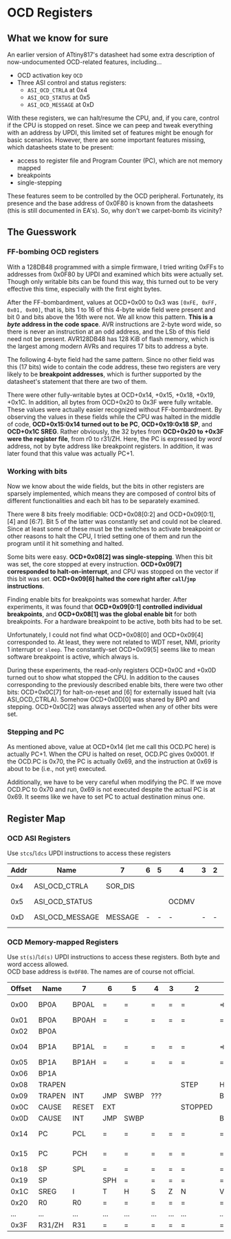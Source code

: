 # OCD Registers
## What we know for sure

An earlier version of ATtiny817's datasheet had some extra description of now-undocumented OCD-related features, including...  
- OCD activation key `OCD     `
- Three ASI control and status registers:
  - `ASI_OCD_CTRLA` at 0x4
  - `ASI_OCD_STATUS` at 0x5
  - `ASI_OCD_MESSAGE` at 0xD

With these registers, we can halt/resume the CPU, and, if you care, control if the CPU is stopped on reset. Since we can peep and tweak everything with an address by UPDI, this limited set of features might be enough for basic scenarios. However, there are some important features missing, which datasheets state to be present:
- access to register file and Program Counter (PC), which are not memory mapped
- breakpoints
- single-stepping

These features seem to be controlled by the OCD peripheral. Fortunately, its presence and the base address of 0x0F80 is known from the datasheets (this is still documented in EA's). So, why don't we carpet-bomb its vicinity?

## The Guesswork
### FF-bombing OCD registers

With a 128DB48 programmed with a simple firmware, I tried writing 0xFFs to addresses from 0x0F80 by UPDI and examined which bits were actually set. Though only writable bits can be found this way, this turned out to be very effective this time, especially with the first eight bytes.

After the FF-bombardment, values at OCD+0x00 to 0x3 was `[0xFE, 0xFF, 0x01, 0x00]`, that is, bits 1 to 16 of this 4-byte wide field were present and bit 0 and bits above the 16th were not. We all know this pattern. **This is a *byte* address in the code space**. AVR instructions are 2-byte word wide, so there is never an instruction at an odd address, and the LSb of this field need not be present. AVR128DB48 has 128 KiB of flash memory, which is the largest among modern AVRs and requires 17 bits to address a byte.

The following 4-byte field had the same pattern. Since no other field was this (17 bits) wide to contain the code address, these two registers are very likely to be **breakpoint addresses**, which is further supported by the datasheet's statement that there are two of them.

There were other fully-writable bytes at OCD+0x14, +0x15, +0x18, +0x19, +0x1C. In addition, all bytes from OCD+0x20 to 0x3F were fully writable. These values were actually easier recognized without FF-bombardment. By observing the values in these fields while the CPU was halted in the middle of code, **OCD+0x15:0x14 turned out to be PC**, **OCD+0x19:0x18 SP**, and **OCD+0x1C SREG**. Rather obviously, the 32 bytes from **OCD+0x20 to +0x3F were the register file**, from r0 to r31/ZH. Here, the PC is expressed by *word* address, not by byte address like breakpoint registers. In addition, it was later found that this value was actually PC+1.

### Working with bits

Now we know about the wide fields, but the bits in other registers are sparsely implemented, which means they are composed of control bits of different functionalities and each bit has to be separately examined.

There were 8 bits freely modifiable: OCD+0x08[0:2] and OCD+0x09[0:1], [4] and [6:7]. Bit 5 of the latter was constantly set and could not be cleared. Since at least some of these must be the switches to activate breakpoint or other reasons to halt the CPU, I tried setting one of them and run the program until it hit something and halted.

Some bits were easy. **OCD+0x08[2] was single-stepping**. When this bit was set, the core stopped at every instruction. **OCD+0x09[7] corresponded to halt-on-interrupt**, and CPU was stopped on the vector if this bit was set. **OCD+0x09[6] halted the core right after `call`/`jmp` instructions**.

Finding enable bits for breakpoints was somewhat harder. After experiments, it was found that **OCD+0x09[0:1] controlled individual breakpoints**, and **OCD+0x08[1] was the global enable bit** for both breakpoints. For a hardware breakpoint to be active, both bits had to be set.

Unfortunately, I could not find what OCD+0x08[0] and OCD+0x09[4] corresponded to. At least, they were not related to WDT reset, NMI, priority 1 interrupt or `sleep`. The constantly-set OCD+0x09[5] seems like to mean software breakpoint is active, which always is.

During these experiments, the read-only registers OCD+0x0C and +0x0D turned out to show what stopped the CPU. In addition to the causes corresponding to the previously described enable bits, there were two other bits: OCD+0x0C[7] for halt-on-reset and [6] for externally issued halt (via ASI_OCD_CTRLA). Somehow OCD+0x0D[0] was shared by BP0 and stepping. OCD+0x0C[2] was always asserted when any of other bits were set.

### Stepping and PC
As mentioned above, value at OCD+0x14 (let me call this OCD.PC here) is actually PC+1. When the CPU is halted on reset, OCD.PC gives 0x0001. If the OCD.PC is 0x70, the PC is actually 0x69, and the instruction at 0x69 is about to be (i.e., not yet) executed.

Additionally, we have to be very careful when modifying the PC. If we move OCD.PC to 0x70 and run, 0x69 is not executed despite the actual PC is at 0x69. It seems like we have to set PC to actual destination minus one.

## Register Map
### OCD ASI Registers
Use `stcs`/`ldcs` UPDI instructions to access these registers

| Addr | Name            | 7       | 6   | 5   | 4     | 3   | 2   | 1   | 0       | Description     |
| ---- | --------------- | ------- | --- | --- | ----- | --- | --- | --- | ------- | --------------- |
| 0x4  | ASI_OCD_CTRLA   | SOR_DIS |     |     |       |     |     | RUN | STOP    | Halt/resume CPU |
| 0x5  | ASI_OCD_STATUS  |         |     |     | OCDMV |     |     |     | STOPPED | CPU status      |
| 0xD  | ASI_OCD_MESSAGE | MESSAGE | -   | -   | -     | -   | -   | -   | ->      | Avail. if OCDMV |

### OCD Memory-mapped Registers
Use `st(s)`/`ld(s)` UPDI instructions to access these registers. Both byte and word access allowed.  
OCD base address is `0x0F80`. The names are of course not official.

| Offset | Name   | 7     | 6   | 5    | 4   | 3   | 2       | 1    | 0        | Description   |
| ------ | ------ | ----- | --- | ---- | --- | --- | ------- | ---- | -------- | ------------- |
| 0x00   | BP0A   | BP0AL | =   | =    | =   | =   | =       | =>   | 0        | Breakpoint 0  |
| 0x01   | BP0A   | BP0AH | =   | =    | =   | =   | =       | =    | =>       |               |
| 0x02   | BP0A   |       |     |      |     |     |         |      | BP0AT    | (MSb)         |
| 0x04   | BP1A   | BP1AL | =   | =    | =   | =   | =       | =>   | 0        | Breakpoint 1  |
| 0x05   | BP1A   | BP1AH | =   | =    | =   | =   | =       | =    | =>       |               |
| 0x06   | BP1A   |       |     |      |     |     |         |      | BP1AT    | (MSb)         |
| 0x08   | TRAPEN |       |     |      |     |     | STEP    | HWBP | ???      | Trap Enable   |
| 0x09   | TRAPEN | INT   | JMP | SWBP | ??? |     |         | BP1  | BP0      |               |
| 0x0C   | CAUSE  | RESET | EXT |      |     |     | STOPPED |      |          | Halt Cause    |
| 0x0D   | CAUSE  | INT   | JMP | SWBP |     |     |         | BP1  | BP0_STEP |               |
| 0x14   | PC     | PCL   | =   | =    | =   | =   | =       | =    | =>       | Program Ctr   |
| 0x15   | PC     | PCH   | =   | =    | =   | =   | =       | =    | =>       | word address  |
| 0x18   | SP     | SPL   | =   | =    | =   | =   | =       | =    | =>       | Stack Ptr     |
| 0x19   | SP     |       | SPH | =    | =   | =   | =       | =    | =>       |               |
| 0x1C   | SREG   | I     | T   | H    | S   | Z   | N       | V    | C        | Status Reg    |
| 0x20   | R0     | R0    | =   | =    | =   | =   | =       | =    | =>       | Register file |
| ...    | ...    | ...   | ... | ...  | ... | ... | ...     | ...  | ...      | ...           |
| 0x3F   | R31/ZH | R31   | =   | =    | =   | =   | =       | =    | =>       | Register file |